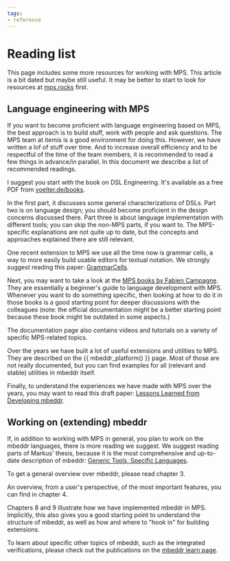 ```yaml
---
tags:
- reference
---
```


# Reading list

This page includes some more resources for working with MPS. This article is a bit dated but maybe still useful.
It may be better to start to look for resources at [mps.rocks](https://mps.rocks/) first.

## Language engineering with MPS

If you want to become proficient with language engineering based on MPS, the best approach is to build stuff, work with people and ask questions. The MPS team at itemis is a good environment for doing this. However, we have written a lof of stuff over time. And to increase overall efficiency and to be respectful of the time of the team members, it is recommended to read a few things in advance/in parallel. In this document we describe a list of recommended readings.

I suggest you start with the book on DSL Engineering. It's available as a free PDF from [voelter.de/books](http://voelter.de/books/).

In the first part, it discusses some general characterizations of DSLs. Part two is on language design; you should become proficient in the design concerns discussed there. Part three is about language implementation with different tools; you can skip the non-MPS parts, if you want to. The MPS-specific explanations are not quite up to date, but the concepts and approaches explained there are still relevant.

One recent extension to MPS we use all the time now is grammar cells, a way to more easily build usable editors for textual notation. We strongly suggest reading this paper: [GrammarCells](http://voelter.de/data/pub/SLE2016-GrammarCells.pdf).

Next, you may want to take a look at the [MPS books by Fabien Campagne](http://campagnelab.org/publications/our-books/).
They are essentially a beginner's guide to language development with MPS. Whenever you want to do something specific, then looking at how to do it in those books is a good starting point for deeper discussions with the colleagues (note: the official documentation might be a better starting point because these book might be outdated in some aspects.)

The documentation page also contains videos and tutorials on a variety of specific MPS-related topics.

Over the years we have built a lot of useful extensions and utilities to MPS. They are described on the {{ mbeddr_platform() }} page. Most of those are not really documented, but you can find examples for all (relevant and stable) utilities in mbeddr itself.

Finally, to understand the experiences we have made with MPS over the years, you may want to read this draft paper: [Lessons Learned from Developing mbeddr](http://voelter.de/data/pub/BuildingMbeddr-Experiences.pdf).

## Working on (extending) mbeddr

If, in addition to working with MPS in general, you plan to work on the mbeddr languages, there is more reading we suggest. We suggest reading parts of Markus' thesis, because it is the most comprehensive and up-to-date description of mbeddr: [Generic Tools, Specific Languages](http://voelter.de/data/books/GenericToolsSpecificLanguages-1.0-web.pdf).

To get a general overview over mbeddr, please read chapter 3.

An overview, from a user's perspective, of the most important features, you can find in chapter 4.

Chapters 8 and 9 illustrate how we have implemented mbeddr in MPS. Implicitly, this also gives you a good starting point to understand the structure of mbeddr, as well as how and where to "hook in" for building extensions.

To learn about specific other topics of mbeddr, such as the integrated verifications, please check out the publications on the [mbeddr learn page](http://mbeddr.com/learn.html).